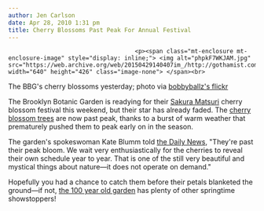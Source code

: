 ```yaml
---
author: Jen Carlson
date: Apr 28, 2010 1:31 pm
title: Cherry Blossoms Past Peak For Annual Festival
---
```


	
										<p><span class="mt-enclosure mt-enclosure-image" style="display: inline;"> <img alt="phpkF7WKJAM.jpg" src="https://web.archive.org/web/20150429140407im_/http://gothamist.com/attachments/arts_jen/phpkF7WKJAM.jpg" width="640" height="426" class="image-none"> </span><br>
<span class="photo_caption">The BBG&apos;s cherry blossoms yesterday; photo via <a href="https://web.archive.org/web/20150429140407/http://www.flickr.com/photos/49806006@N00/4559655674/">bobbyballz&apos;s flickr</a></span></p>

<p>The Brooklyn Botanic Garden is readying for their <a href="https://web.archive.org/web/20150429140407/http://www.bbg.org/sakura2010/">Sakura Matsuri</a> cherry blossom festival this weekend, but their star has already faded. The <a href="https://web.archive.org/web/20150429140407/http://gothamist.com/tags/cherryblossoms">cherry blossom trees</a> are now past peak, thanks to a burst of warm weather that prematurely pushed them to peak early on in the season. </p>

<p>The garden&apos;s spokeswoman Kate Blumm told <a href="https://web.archive.org/web/20150429140407/http://www.nydailynews.com/ny_local/brooklyn/2010/04/28/2010-04-28_bloom_and_bust_cherry_blossoms_peak_but_fest_is_still_on.html">the Daily News</a>, &quot;They&apos;re past their peak bloom. We wait very enthusiastically for the cherries to reveal their own schedule year to year. That is one of the still very beautiful and mystical things about nature&#x2014;it does not operate on demand.&quot;</p>

<p>Hopefully you had a chance to catch them before their petals blanketed the ground&#x2014;if not, <a href="https://web.archive.org/web/20150429140407/http://gothamist.com/2010/01/19/flashback_bbg_turns_100.php">the 100 year old garden</a> has plenty of other springtime showstoppers!</p>					
										
									
				